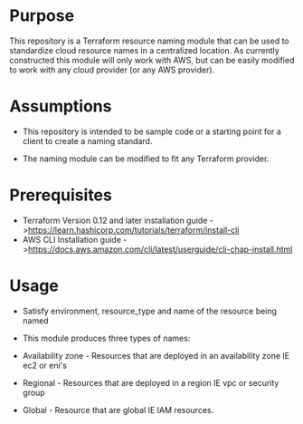 # Purpose
This repository is a Terraform resource naming module that can be used to standardize cloud resource names in a centralized location. As currently constructed this module will only work with AWS, but can be easily modified to work with any cloud provider (or any AWS provider).

# Assumptions
* This repository is intended to be sample code or a starting point for a client to create a naming standard.

* The naming module can be modified to fit any Terraform provider.

# Prerequisites
* Terraform Version 0.12 and later
    installation guide ->https://learn.hashicorp.com/tutorials/terraform/install-cli
* AWS CLI
    Installation guide ->https://docs.aws.amazon.com/cli/latest/userguide/cli-chap-install.html

# Usage
* Satisfy environment, resource_type and name of the resource being named

* This module produces three types of names:
 * Availability zone - Resources that are deployed in an availability zone IE ec2 or eni's
 * Regional - Resources that are deployed in a region IE vpc or security group
 * Global - Resource that are global IE IAM resources.




